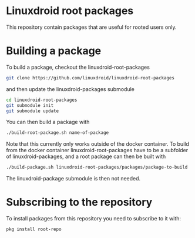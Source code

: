 # Linuxdroid root packages
This repository contain packages that are useful for rooted users only.

# Building a package
To build a package, checkout the linuxdroid-root-packages
```sh
git clone https://github.com/linuxdroid/linuxdroid-root-packages
```
and then update the linuxdroid-packages submodule
```sh
cd linuxdroid-root-packages
git submodule init
git submodule update
```
You can then build a package with
```sh
./build-root-package.sh name-of-package
```
Note that this currently only works outside of the docker container.
To build from the docker container linuxdroid-root-packages have to be a subfolder of linuxdroid-packages, and a root package can then be built with
```sh
./build-package.sh linuxdroid-root-packages/packages/package-to-build
```
The linuxdroid-package submodule is then not needed.

# Subscribing to the repository
To install packages from this repository you need to subscribe to it with:
```sh
pkg install root-repo
```

